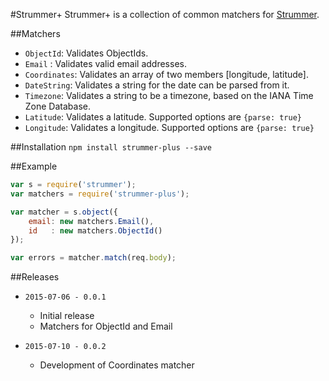 #Strummer+
Strummer+ is a collection of common matchers for [Strummer](https://github.com/TabDigital/strummer).

##Matchers
- `ObjectId`: Validates ObjectIds.
- `Email`   : Validates valid email addresses.
- `Coordinates`: Validates an array of two members [longitude, latitude].
- `DateString`: Validates a string for the date can be parsed from it.
- `Timezone`: Validates a string to be a timezone, based on the IANA Time Zone Database.
- `Latitude`: Validates a latitude. Supported options are `{parse: true}`
- `Longitude`: Validates a longitude. Supported options are `{parse: true}`

##Installation
`npm install strummer-plus --save`


##Example
```javascript
var s = require('strummer');
var matchers = require('strummer-plus');

var matcher = s.object({
    email: new matchers.Email(),
    id   : new matchers.ObjectId()
});

var errors = matcher.match(req.body);

```


##Releases
- `2015-07-06 - 0.0.1`
    - Initial release
    - Matchers for ObjectId and Email

- `2015-07-10 - 0.0.2`
    - Development of Coordinates matcher
